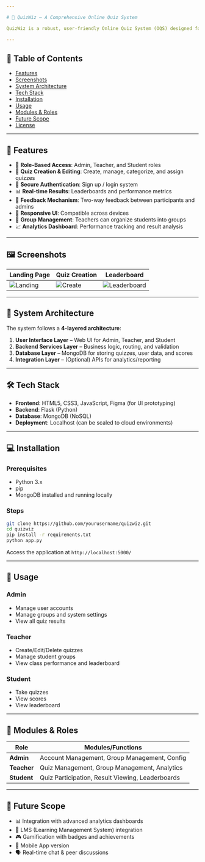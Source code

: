 ```yaml
---

# 🎯 QuizWiz – A Comprehensive Online Quiz System

QuizWiz is a robust, user-friendly Online Quiz System (OQS) designed for educational and training institutions. It offers quiz creation, user authentication, administration, performance analysis, and real-time feedback. Built with modern web technologies and MongoDB, it supports educators and learners in fostering a seamless, engaging learning environment.

---
```


## 📌 Table of Contents

* [Features](#features)
* [Screenshots](#screenshots)
* [System Architecture](#system-architecture)
* [Tech Stack](#tech-stack)
* [Installation](#installation)
* [Usage](#usage)
* [Modules & Roles](#modules--roles)
* [Future Scope](#future-scope)
* [License](#license)

---

## 🚀 Features

* 👤 **Role-Based Access**: Admin, Teacher, and Student roles
* 📝 **Quiz Creation & Editing**: Create, manage, categorize, and assign quizzes
* 🔐 **Secure Authentication**: Sign up / login system
* 📊 **Real-time Results**: Leaderboards and performance metrics
* 💬 **Feedback Mechanism**: Two-way feedback between participants and admins
* 📱 **Responsive UI**: Compatible across devices
* 📂 **Group Management**: Teachers can organize students into groups
* 📈 **Analytics Dashboard**: Performance tracking and result analysis

---

## 🖼️ Screenshots

| Landing Page                          | Quiz Creation                            | Leaderboard                                   |
| ------------------------------------- | ---------------------------------------- | --------------------------------------------- |
| ![Landing](./screenshots/landing.png) | ![Create](./screenshots/create_quiz.png) | ![Leaderboard](./screenshots/leaderboard.png) |

---

## 🧠 System Architecture

The system follows a **4-layered architecture**:

1. **User Interface Layer** – Web UI for Admin, Teacher, and Student
2. **Backend Services Layer** – Business logic, routing, and validation
3. **Database Layer** – MongoDB for storing quizzes, user data, and scores
4. **Integration Layer** – (Optional) APIs for analytics/reporting

---

## 🛠️ Tech Stack

* **Frontend**: HTML5, CSS3, JavaScript, Figma (for UI prototyping)
* **Backend**: Flask (Python)
* **Database**: MongoDB (NoSQL)
* **Deployment**: Localhost (can be scaled to cloud environments)

---

## 💻 Installation

### Prerequisites

* Python 3.x
* pip
* MongoDB installed and running locally

### Steps

```bash
git clone https://github.com/yourusername/quizwiz.git
cd quizwiz
pip install -r requirements.txt
python app.py
```

Access the application at `http://localhost:5000/`

---

## 🧪 Usage

### Admin

* Manage user accounts
* Manage groups and system settings
* View all quiz results

### Teacher

* Create/Edit/Delete quizzes
* Manage student groups
* View class performance and leaderboard

### Student

* Take quizzes
* View scores
* View leaderboard

---

## 🔐 Modules & Roles

| Role        | Modules/Functions                                |
| ----------- | ------------------------------------------------ |
| **Admin**   | Account Management, Group Management, Config     |
| **Teacher** | Quiz Management, Group Management, Analytics     |
| **Student** | Quiz Participation, Result Viewing, Leaderboards |

---

## 🌱 Future Scope

* 📊 Integration with advanced analytics dashboards
* 🧩 LMS (Learning Management System) integration
* 🎮 Gamification with badges and achievements
* 📱 Mobile App version
* 🗣️ Real-time chat & peer discussions


